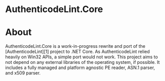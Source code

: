AuthenticodeLint.Core
===========

# About

AuthenticodeLint.Core is a work-in-progress rewrite and port of the [AuthenticodeLint][1]
project to .NET Core. As AuthenticodeLint relied heavily on Win32 APIs, a simple port would
not work. This project aims to not depend on any external libraries of the operating system,
if possible. It includes a fully managed and platform agnostic PE reader, ASN.1 parser, and 
x509 parser.